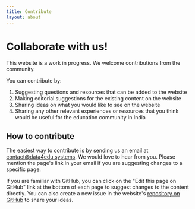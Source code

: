 ```yaml
---
title: Contribute
layout: about
---
```


# Collaborate with us!

This website is a work in progress. We welcome contributions from the community. 

You can contribute by:
1. Suggesting questions and resources that can be added to the website
2. Making editorial suggestions for the existing content on the website
3. Sharing ideas on what you would like to see on the website
4. Sharing any other relevant experiences or resources that you think would be useful for the education community in India

## How to contribute
The easiest way to contribute is by sending us an email at [contact@data4edu.systems](mailto:contact@data4edu.systems). We would love to hear from you. Please mention the page's link in your email if you are suggesting changes to a specific page.

If you are familiar with GitHub, you can click on the "Edit this page on GitHub" link at the bottom of each page to suggest changes to the content directly. You can also create a new issue in the website's [repository on GitHub](https://github.com/data4edu/data4edu.github.io/) to share your ideas.